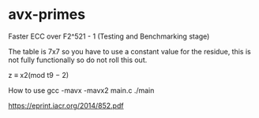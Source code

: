 # avx-primes
Faster ECC over F2^521 - 1 (Testing and Benchmarking stage)










The table is 7x7 so you have to use a constant value for the residue, this is not fully functionally so do not roll this out.

z ≡ x2(mod t9 − 2)
























How to use
gcc -mavx -mavx2 main.c
./main

















https://eprint.iacr.org/2014/852.pdf
